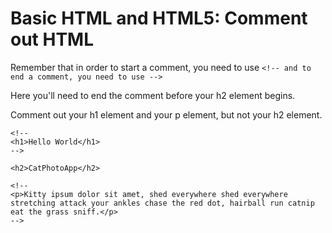 # Basic HTML and HTML5: Comment out HTML
Remember that in order to start a comment, you need to use `<!-- and to end a comment, you need to use -->`

Here you'll need to end the comment before your h2 element begins.


Comment out your h1 element and your p element, but not your h2 element.

```
<!--
<h1>Hello World</h1>
-->

<h2>CatPhotoApp</h2>

<!--
<p>Kitty ipsum dolor sit amet, shed everywhere shed everywhere stretching attack your ankles chase the red dot, hairball run catnip eat the grass sniff.</p>
-->
```